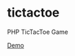 # tictactoe
PHP TicTacToe Game

<a href="http://web2dezine.com/tictactoe/" target="_blank">Demo</a>
